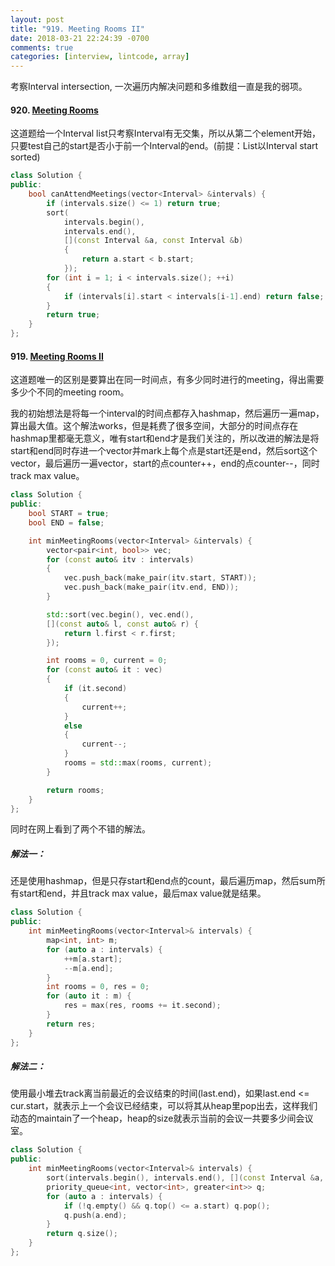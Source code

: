 ```yaml
---
layout: post
title: "919. Meeting Rooms II"
date: 2018-03-21 22:24:39 -0700
comments: true
categories: [interview, lintcode, array]
---
```

考察Interval intersection, 一次遍历内解决问题和多维数组一直是我的弱项。

#### 920. [Meeting Rooms](http://www.lintcode.com/en/problem/meeting-rooms/)

这道题给一个Interval list只考察Interval有无交集，所以从第二个element开始，只要test自己的start是否小于前一个Interval的end。(前提：List以Interval start sorted)

```c++
class Solution {
public:
    bool canAttendMeetings(vector<Interval> &intervals) {
        if (intervals.size() <= 1) return true;
        sort(
            intervals.begin(),
            intervals.end(),
            [](const Interval &a, const Interval &b)
            {
                return a.start < b.start;
            });
        for (int i = 1; i < intervals.size(); ++i)
        {
            if (intervals[i].start < intervals[i-1].end) return false;
        }
        return true;
    }
};
```

#### 919. [Meeting Rooms II](http://www.lintcode.com/en/problem/meeting-rooms-ii/)

这道题唯一的区别是要算出在同一时间点，有多少同时进行的meeting，得出需要多少个不同的meeting room。

我的初始想法是将每一个interval的时间点都存入hashmap，然后遍历一遍map，算出最大值。这个解法works，但是耗费了很多空间，大部分的时间点存在hashmap里都毫无意义，唯有start和end才是我们关注的，所以改进的解法是将start和end同时存进一个vector并mark上每个点是start还是end，然后sort这个vector，最后遍历一遍vector，start的点counter++，end的点counter\-\-，同时track max value。

```c++
class Solution {
public:
    bool START = true;
    bool END = false;

    int minMeetingRooms(vector<Interval> &intervals) {
        vector<pair<int, bool>> vec;
        for (const auto& itv : intervals)
        {
            vec.push_back(make_pair(itv.start, START));
            vec.push_back(make_pair(itv.end, END));
        }

        std::sort(vec.begin(), vec.end(),
        [](const auto& l, const auto& r) {
            return l.first < r.first;
        });

        int rooms = 0, current = 0;
        for (const auto& it : vec)
        {
            if (it.second)
            {
                current++;
            }
            else
            {
                current--;
            }
            rooms = std::max(rooms, current);
        }

        return rooms;
    }
};
```

同时在网上看到了两个不错的解法。

##### 解法一：

还是使用hashmap，但是只存start和end点的count，最后遍历map，然后sum所有start和end，并且track max value，最后max value就是结果。

```c++
class Solution {
public:
    int minMeetingRooms(vector<Interval>& intervals) {
        map<int, int> m;
        for (auto a : intervals) {
            ++m[a.start];
            --m[a.end];
        }
        int rooms = 0, res = 0;
        for (auto it : m) {
            res = max(res, rooms += it.second);
        }
        return res;
    }
};
```

##### 解法二：

使用最小堆去track离当前最近的会议结束的时间(last.end)，如果last.end <= cur.start，就表示上一个会议已经结束，可以将其从heap里pop出去，这样我们动态的maintain了一个heap，heap的size就表示当前的会议一共要多少间会议室。

```c++
class Solution {
public:
    int minMeetingRooms(vector<Interval>& intervals) {
        sort(intervals.begin(), intervals.end(), [](const Interval &a, const Interval &b){return a.start < b.start;});
        priority_queue<int, vector<int>, greater<int>> q;
        for (auto a : intervals) {
            if (!q.empty() && q.top() <= a.start) q.pop();
            q.push(a.end);
        }
        return q.size();
    }
};
```
